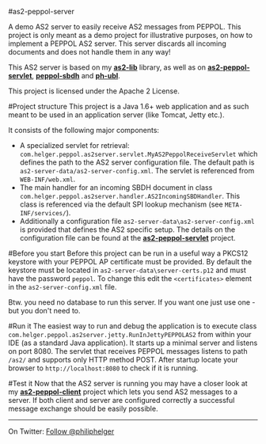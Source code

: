 #as2-peppol-server

A demo AS2 server to easily receive AS2 messages from PEPPOL.
This project is only meant as a demo project for illustrative purposes, on how to
implement a PEPPOL AS2 server. This server discards all incoming documents and does not handle them in any way!

This AS2 server is based on my **[as2-lib](https://github.com/phax/as2-lib)** library, as well as on **[as2-peppol-servlet](https://github.com/phax/as2-peppol-servlet)**, **[peppol-sbdh](https://github.com/phax/peppol-sbdh)** and **[ph-ubl](https://github.com/phax/ph-ubl)**.

This project is licensed under the Apache 2 License.

#Project structure
This project is a Java 1.6+ web application and as such meant to be used in an application
server (like Tomcat, Jetty etc.).

It consists of the following major components:
  * A specialized servlet for retrieval: `com.helger.peppol.as2server.servlet.MyAS2PeppolReceiveServlet` which defines the path to the AS2 server configuration file. The default path is `as2-server-data/as2-server-config.xml`. The servlet is referenced from `WEB-INF/web.xml`.
  * The main handler for an incoming SBDH document in class `com.helger.peppol.as2server.handler.AS2IncomingSBDHandler`. This class is referenced via the default SPI lookup mechanism (see `META-INF/services/`).
  * Additionally a configuration file `as2-server-data\as2-server-config.xml` is provided that defines the AS2 specific setup. The details on the configuration file can be found at the **[as2-peppol-servlet](https://github.com/phax/as2-peppol-servlet)** project.
  
#Before you start
Before this project can be run in a useful way a PKCS12 keystore with your PEPPOL AP certificate must be provided. By default the keystore must be located in `as2-server-data\server-certs.p12` and must have the password `peppol`. To change this edit the `<certificates>` element in the `as2-server-config.xml` file.

Btw. you need no database to run this server. If you want one just use one - but you don't need to. 

#Run it
The easiest way to run and debug the application is to execute class `com.helger.peppol.as2server.jetty.RunInJettyPEPPOLAS2` from within your IDE (as a standard Java application). It starts up a minimal server and listens on port 8080. The servlet that receives PEPPOL messages listens to path `/as2/` and supports only HTTP method POST.
After startup locate your browser to `http://localhost:8080` to check if it is running.

#Test it
Now that the AS2 server is running you may have a closer look at my **[as2-peppol-client](https://github.com/phax/as2-peppol-client)** project which lets you send AS2 messages to a server.
If both client and server are configured correctly a successful message exchange should be easily possible.

---

On Twitter: <a href="https://twitter.com/philiphelger">Follow @philiphelger</a>
